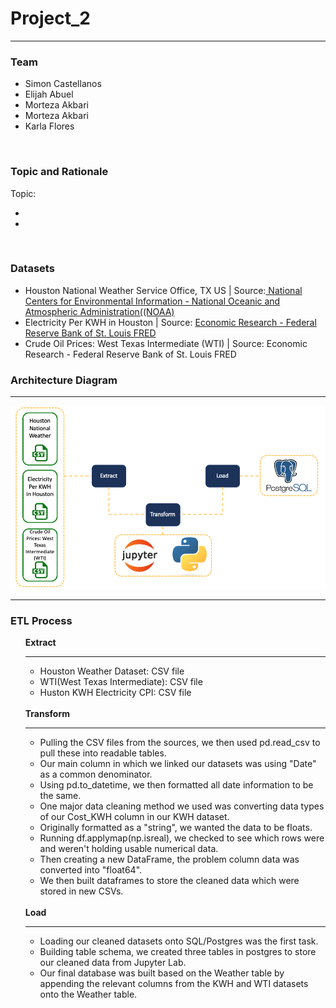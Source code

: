 <h1> Project_2 </h1>
<hr>
<h3>Team</h3>
<ul>
  <li>Simon Castellanos</li>
  <li>Elijah Abuel</li>
  <li>Morteza Akbari</li>
  <li>Morteza Akbari</li>
  <li>Karla Flores</li>
</ul>
<br>
<h3>Topic and Rationale</h3>
Topic:
<ul>
  <li></li>
  <li></li>
</ul>
<br>
<h3>Datasets</h3>
<ul>
  <li>Houston National Weather Service Office, TX US | Source:<a href="https://www.ncdc.noaa.gov/cdo-web/datasets/GHCND/stations/GHCND:USC00414333/detail"> National Centers for Environmental Information - National Oceanic and Atmospheric Administration((NOAA)</a>
  </li>
  <li>Electricity Per KWH in Houston | Source: <a href="https://fred.stlouisfed.org/series/APUS37B72610">Economic Research - Federal Reserve Bank of St. Louis FRED</a></li>
  <li>Crude Oil Prices: West Texas Intermediate (WTI) | Source: <a href="https://fred.stlouisfed.org/series/DCOILWTICO"></a>Economic Research - Federal Reserve Bank of St. Louis FRED</li>
</ul>
<h3>Architecture Diagram</h3>
<hr>
<img src= https://github.com/simoncastellanos9/Project_2/blob/main/Resources/Schema.png>
<hr>
<h3>ETL Process</h3>
<ul>
<strong>Extract</strong>
<hr>
	<ul>
		<li>Houston Weather Dataset: CSV file</li>
		<li>WTI(West Texas Intermediate): CSV file</li>
		<li>Huston KWH Electricity CPI: CSV file</li>
	</ul>
<br>
<strong>Transform</strong>
<hr>
	<ul>
		<li>Pulling the CSV files from the sources, we then used pd.read_csv to pull these into readable tables.</li>
		<li>Our main column in which we linked our datasets was using "Date" as a common denominator.</li>
		<li>Using pd.to_datetime, we then formatted all date information to be the same.</li>
		<li>One major data cleaning method we used was converting data types of our Cost_KWH column in our KWH dataset.</li>
		<li>Originally formatted as a "string", we wanted the data to be floats.</li>
		<li>Running df.applymap(np.isreal), we checked to see which rows were and weren't holding usable numerical data.</li>
		<li>Then creating a new DataFrame, the problem column data was converted into "float64".</li>
		<li>We then built dataframes to store the cleaned data which were stored in new CSVs.</li>
	</ul>
<br>
<strong>Load</strong>
<hr>
  	<ul>
		<li>Loading our cleaned datasets onto SQL/Postgres was the first task.</li>
		<li>Building table schema, we created three tables in postgres to store our cleaned data from Jupyter Lab.</li>
		<li>Our final database was built based on the Weather table by appending the relevant columns from the KWH and WTI datasets onto the Weather table.</li>
	</ul>
</ul>
